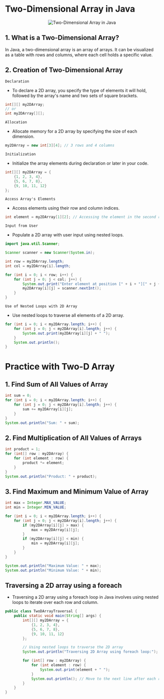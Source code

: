 # Two-Dimensional Array in Java

<p align="center">
  <img src="https://res.cloudinary.com/dq3pru6ji/image/upload/v1708542421/OWN%20IMAGES/2DArray_ubjjx0.png" alt="Two-Dimensional Array in Java" >
</p>

## 1. What is a Two-Dimensional Array?

In Java, a two-dimensional array is an array of arrays. It can be visualized as a table with rows and columns, where each cell holds a specific value.

## 2. Creation of Two-Dimensional Array

`Declaration`

- To declare a 2D array, you specify the type of elements it will hold, followed by the array's name and two sets of square brackets.

```java
int[][] my2DArray;
// or
int my2DArray[][];
```

`Allocation`

- Allocate memory for a 2D array by specifying the size of each dimension.

```java
my2DArray = new int[3][4]; // 3 rows and 4 columns
```

`Initialization`

- Initialize the array elements during declaration or later in your code.

```java
int[][] my2DArray = {
    {1, 2, 3, 4},
    {5, 6, 7, 8},
    {9, 10, 11, 12}
};
```

`Access Array's Elements`

- Access elements using their row and column indices.

```java
int element = my2DArray[1][2]; // Accessing the element in the second row and third column
```

`Input from User`

- Populate a 2D array with user input using nested loops.

```java
import java.util.Scanner;

Scanner scanner = new Scanner(System.in);

int row = my2DArray.length;
int col = my2DArray[i].length;

for (int i = 0; i < row; i++) {
    for (int j = 0; j < col; j++) {
        System.out.print("Enter element at position [" + i + "][" + j + "]: ");
        my2DArray[i][j] = scanner.nextInt();
    }
}
```

`Use of Nested Loops with 2D Array`

- Use nested loops to traverse all elements of a 2D array.

```java
for (int i = 0; i < my2DArray.length; i++) {
    for (int j = 0; j < my2DArray[i].length; j++) {
        System.out.print(my2DArray[i][j] + " ");
    }
    System.out.println();
}
```

# Practice with Two-D Array

## 1. Find Sum of All Values of Array

```java
int sum = 0;
for (int i = 0; i < my2DArray.length; i++) {
    for (int j = 0; j < my2DArray[i].length; j++) {
        sum += my2DArray[i][j];
    }
}
System.out.println("Sum: " + sum);

```

## 2. Find Multiplication of All Values of Arrays

```java
int product = 1;
for (int[] row : my2DArray) {
    for (int element : row) {
        product *= element;
    }
}
System.out.println("Product: " + product);
```

## 3. Find Maximum and Minimum Value of Array

```java
int max = Integer.MAX_VALUE;
int min = Integer.MIN_VALUE;

for (int i = 0; i < my2DArray.length; i++) {
    for (int j = 0; j < my2DArray[i].length; j++) {
        if (my2DArray[i][j] > max) {
            max = my2DArray[i][j];
        }
        if (my2DArray[i][j] < min) {
            min = my2DArray[i][j];
        }
    }
}

System.out.println("Maximum Value: " + max);
System.out.println("Minimum Value: " + min);

```

## Traversing a 2D array using a foreach

- Traversing a 2D array using a foreach loop in Java involves using nested loops to iterate over each row and column.

```java
public class TwoDArrayTraversal {
    public static void main(String[] args) {
        int[][] my2DArray = {
            {1, 2, 3, 4},
            {5, 6, 7, 8},
            {9, 10, 11, 12}
        };

        // Using nested loops to traverse the 2D array
        System.out.println("Traversing 2D Array using foreach loop:");

        for (int[] row : my2DArray) {
            for (int element : row) {
                System.out.print(element + " ");
            }
            System.out.println(); // Move to the next line after each row
        }
    }
}
```
